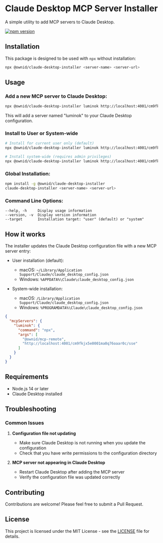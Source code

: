 # Claude Desktop MCP Server Installer

A simple utility to add MCP servers to Claude Desktop.

[![npm version](https://badge.fury.io/js/%40ownid%2Fclaude-desktop-installer.svg)](https://badge.fury.io/js/%40ownid%2Fclaude-desktop-installer)

## Installation

This package is designed to be used with `npx` without installation:

```bash
npx @ownid/claude-desktop-installer <server-name> <server-url>
```

## Usage

### Add a new MCP server to Claude Desktop:

```bash
npx @ownid/claude-desktop-installer luminok http://localhost:4001/cm9fkjx5e0001ma0q76oaar0c/sse
```

This will add a server named "luminok" to your Claude Desktop configuration.

### Install to User or System-wide

```bash
# Install for current user only (default)
npx @ownid/claude-desktop-installer luminok http://localhost:4001/cm9fkjx5e0001ma0q76oaar0c/sse

# Install system-wide (requires admin privileges)
npx @ownid/claude-desktop-installer luminok http://localhost:4001/cm9fkjx5e0001ma0q76oaar0c/sse --target=system
```

### Global Installation:

```bash
npm install -g @ownid/claude-desktop-installer
claude-desktop-installer <server-name> <server-url>
```

### Command Line Options:

```
--help, -h     Display usage information
--version, -v  Display version information
--target       Installation target: "user" (default) or "system"
```

## How it works

The installer updates the Claude Desktop configuration file with a new MCP server entry:

- User installation (default):
  - macOS: `~/Library/Application Support/Claude/claude_desktop_config.json`
  - Windows: `%APPDATA%\Claude\claude_desktop_config.json`

- System-wide installation:
  - macOS: `/Library/Application Support/Claude/claude_desktop_config.json`
  - Windows: `%PROGRAMDATA%\Claude\claude_desktop_config.json`

```json
{
  "mcpServers": {
    "luminok": {
      "command": "npx",
      "args": [
        "@ownid/mcp-remote",
        "http://localhost:4001/cm9fkjx5e0001ma0q76oaar0c/sse"
      ]
    }
  }
}
```

## Requirements

- Node.js 14 or later
- Claude Desktop installed

## Troubleshooting

### Common Issues

1. **Configuration file not updating**
   - Make sure Claude Desktop is not running when you update the configuration
   - Check that you have write permissions to the configuration directory

2. **MCP server not appearing in Claude Desktop**
   - Restart Claude Desktop after adding the MCP server
   - Verify the configuration file was updated correctly

## Contributing

Contributions are welcome! Please feel free to submit a Pull Request.

## License

This project is licensed under the MIT License - see the [LICENSE](LICENSE) file for details.
